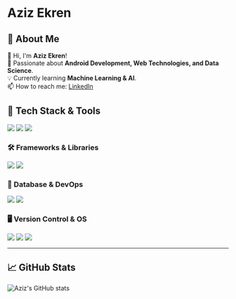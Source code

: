 # Aziz Ekren

## 📌 About Me
👋 Hi, I'm **Aziz Ekren**!  
🎯 Passionate about **Android Development, Web Technologies, and Data Science**.  
💡 Currently learning **Machine Learning & AI**.  
📫 How to reach me: [LinkedIn](https://linkedin.com/in/azizekren)

## 🚀 Tech Stack & Tools
<img src="https://img.shields.io/badge/Java-%23ED8B00.svg?style=for-the-badge&logo=openjdk&logoColor=white" /> 
<img src="https://img.shields.io/badge/Kotlin-%230095D5.svg?style=for-the-badge&logo=kotlin&logoColor=white" /> 
<img src="https://img.shields.io/badge/JavaScript-%23F7DF1E.svg?style=for-the-badge&logo=javascript&logoColor=black" /> 

### 🛠 Frameworks & Libraries
<img src="https://img.shields.io/badge/React-%2361DAFB.svg?style=for-the-badge&logo=react&logoColor=black" />
<img src="https://img.shields.io/badge/Android-%2303DAC5.svg?style=for-the-badge&logo=android&logoColor=white" />

### 🔧 Database & DevOps
<img src="https://img.shields.io/badge/MongoDB-%2347A248.svg?style=for-the-badge&logo=mongodb&logoColor=white" />
<img src="https://img.shields.io/badge/MySQL-%2300f.svg?style=for-the-badge&logo=mysql&logoColor=white" />

### 🖥️ Version Control & OS
<img src="https://img.shields.io/badge/Git-%23F05033.svg?style=for-the-badge&logo=git&logoColor=white" />
<img src="https://img.shields.io/badge/GitHub-%23181717.svg?style=for-the-badge&logo=github&logoColor=white" />
<img src="https://img.shields.io/badge/Linux-%23FCC624.svg?style=for-the-badge&logo=linux&logoColor=black" />

---

## 📈 GitHub Stats
![Aziz's GitHub stats](https://github-readme-stats.vercel.app/api?username=azizekren&show_icons=true&theme=radical)

 
